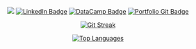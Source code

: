 <!-- Header Image -->
<!-- ![image](assets/git_header.png) -->

<!-- Badges -->
<span align="center">
  
  <a href="mailto:mimu4403@colorado.edu"><img src="https://img.shields.io/badge/Gmail-D14836?style=for-the-badge&logo=gmail&logoColor=white" /></a>
  [![LinkedIn Badge](https://img.shields.io/badge/LinkedIn-0077B5?style=for-the-badge&logo=linkedin&logoColor=white)](https://www.linkedin.com/in/michael-m-a58502204)
  [![DataCamp Badge](https://img.shields.io/badge/Datacamp-05192D?style=for-the-badge&logo=datacamp&logoColor=white)](https://app.datacamp.com/profile/mimu4403)
  [![Portfolio Git Badge](https://img.shields.io/badge/Portfolio-4285F4?style=for-the-badge&logo=github&logoColor=white)](https://murdockma.github.io)
  
</span>


<!-- Stats -->
<span align="center">
  
[![Git Streak](http://github-readme-streak-stats.herokuapp.com?user=murdockma&theme=dark&fire=DD2727)](https://git.io/streak-stats)

[![Top Languages](https://github-readme-stats.vercel.app/api/top-langs/?username=murd&layout=compact&theme=dark)](https://github.com/murdockma/github-readme-stats)
 
</span>
